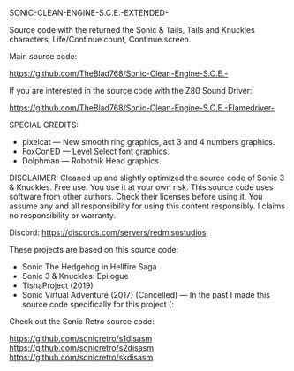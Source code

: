 SONIC-CLEAN-ENGINE-S.C.E.-EXTENDED-

Source code with the returned the Sonic & Tails, Tails and Knuckles characters, Life/Continue count, Continue screen.

Main source code:

https://github.com/TheBlad768/Sonic-Clean-Engine-S.C.E.-

If you are interested in the source code with the Z80 Sound Driver:

https://github.com/TheBlad768/Sonic-Clean-Engine-S.C.E.-Flamedriver-

SPECIAL CREDITS:

- pixelcat — New smooth ring graphics, act 3 and 4 numbers graphics.
- FoxConED — Level Select font graphics.
- Dolphman — Robotnik Head graphics.

DISCLAIMER:
Cleaned up and slightly optimized the source code of Sonic 3 & Knuckles. Free use. You use it at your own risk. This source code uses software from other authors. Check their licenses before using it. You assume any and all responsibility for using this content responsibly. I claims no responsibility or warranty.

Discord: https://discords.com/servers/redmisostudios

These projects are based on this source code:

- Sonic The Hedgehog in Hellfire Saga
- Sonic 3 & Knuckles: Epilogue
- TishaProject (2019)
- Sonic Virtual Adventure (2017) (Cancelled) — In the past I made this source code specifically for this project (:

Check out the Sonic Retro source code:

https://github.com/sonicretro/s1disasm
https://github.com/sonicretro/s2disasm
https://github.com/sonicretro/skdisasm
